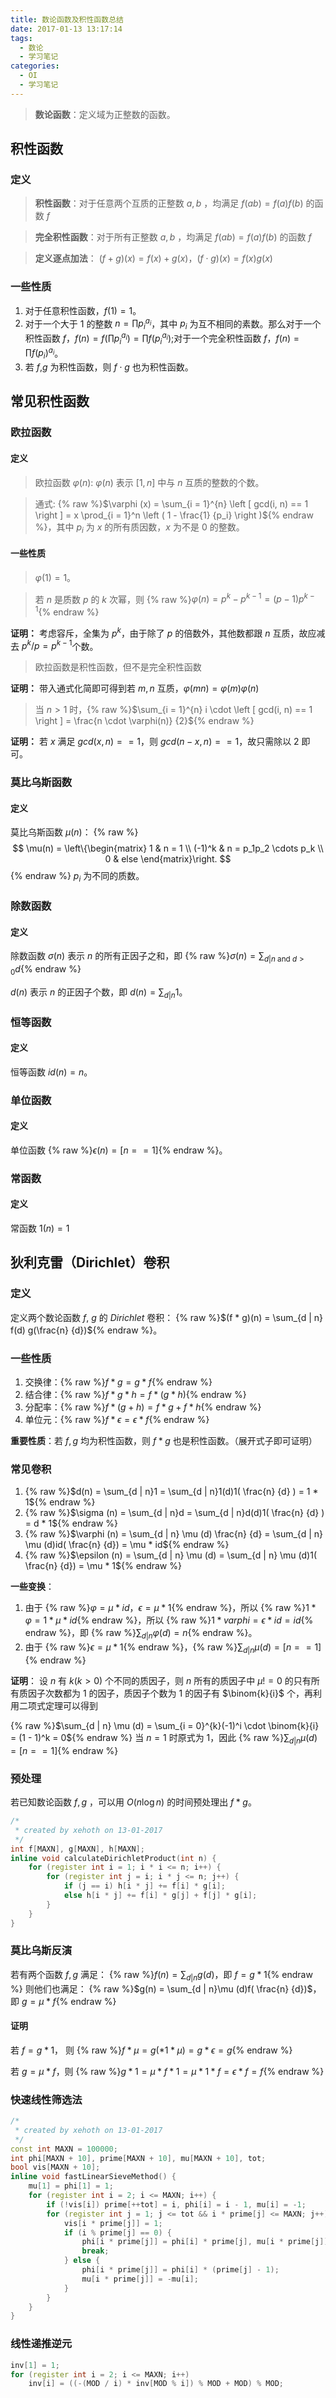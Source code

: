 ```yaml
---
title: 数论函数及积性函数总结
date: 2017-01-13 13:17:14
tags:
  - 数论
  - 学习笔记
categories:
  - OI
  - 学习笔记
---
```

> **数论函数**：定义域为正整数的函数。

## 积性函数
### 定义
> **积性函数**：对于任意两个互质的正整数 $a,b$ ，均满足 $f(ab)=f(a)f(b)$ 的函数 $f$

> **完全积性函数**：对于所有正整数 $a,b$ ，均满足 $f (ab) =  f (a) f (b)$ 的函数 $f$

> **定义逐点加法**： $(f + g)(x) = f(x) + g(x)$，$(f \cdot g)(x) = f(x)g(x)$

<!-- more -->
### 一些性质
1. 对于任意积性函数，$f(1) = 1$。
2. 对于一个大于 $1$ 的整数 $n = \prod p_i^{a_i}$，其中 $p_i$ 为互不相同的素数。那么对于一个积性函数 $f$，$f(n) = f(\prod p_i^{a_i}) = \prod f(p_i^{a_i})$;对于一个完全积性函数 $f$，$f(n) = \prod f(p_i)^{a_i}$。
3. 若 $f$,$g$ 为积性函数，则 $f \cdot g$ 也为积性函数。

## 常见积性函数
### 欧拉函数
#### 定义
> 欧拉函数 $\varphi (n)$: $\varphi (n)$ 表示 $\left [1, n \right ]$ 中与 $n$ 互质的整数的个数。

> 通式: {% raw %}$\varphi (x) = \sum_{i = 1}^{n} \left [ gcd(i, n) == 1 \right ] = x \prod_{i = 1}^n \left ( 1 - \frac{1} {p_i} \right )${% endraw %}，其中 $p_i$ 为 $x$ 的所有质因数，$x$ 为不是 $0$ 的整数。

#### 一些性质
> $\varphi (1) = 1$。

> 若 $n$ 是质数 $p$ 的 $k$ 次幂，则 {% raw %}$\varphi (n) = p^k - p^{k - 1} = (p - 1)p^{k - 1}${% endraw %}

**证明：**
考虑容斥，全集为 $p^k$，由于除了 $p$ 的倍数外，其他数都跟 $n$ 互质，故应减去 $p^k / p = p^{k - 1}$个数。

> 欧拉函数是积性函数，但不是完全积性函数

**证明：**
带入通式化简即可得到若 $m, n$ 互质，$\varphi (mn) = \varphi(m) \varphi(n)$

> 当 $n > 1$ 时，{% raw %}$\sum_{i = 1}^{n} i \cdot \left [ gcd(i, n) == 1 \right ] = \frac{n \cdot \varphi(n)} {2}${% endraw %}

**证明：**
若 $x$ 满足 $gcd(x, n) == 1$，则 $gcd(n - x, n) == 1$，故只需除以 $2$ 即可。

### 莫比乌斯函数
#### 定义
莫比乌斯函数 $\mu (n)$：
{% raw %}$$
\mu(n) =
\left\{\begin{matrix}
1 & n = 1 \\
(-1)^k & n = p_1p_2 \cdots p_k \\
0 & else
\end{matrix}\right.
$${% endraw %}
$p_i$ 为不同的质数。

### 除数函数
#### 定义
除数函数 $\sigma(n)$ 表示 $n$ 的所有正因子之和，即 {% raw %}$\sigma(n) = \sum_{d | n \text{ and } d > 0} d${% endraw %}

$d(n)$ 表示 $n$ 的正因子个数，即 $d(n) = \sum_{d | n}1$。

### 恒等函数
#### 定义
恒等函数 $id(n) = n$。

### 单位函数
#### 定义
单位函数 {% raw %}$\epsilon (n) = \left [ n == 1 \right ]${% endraw %}。

### 常函数
#### 定义
常函数 $1(n) = 1$

## 狄利克雷（Dirichlet）卷积
### 定义
定义两个数论函数 $f$, $g$ 的 $Dirichlet$ 卷积：
{% raw %}$(f * g)(n) = \sum_{d | n} f(d) g(\frac{n} {d})${% endraw %}。
### 一些性质
1. 交换律：{% raw %}$f * g = g * f${% endraw %}
2. 结合律：{% raw %}$f * g * h = f * (g * h)${% endraw %}
3. 分配率：{% raw %}$f * (g + h) = f * g + f * h${% endraw %}
4. 单位元：{% raw %}$f * \epsilon = \epsilon * f${% endraw %}

**重要性质**：若 $f, g$ 均为积性函数，则 $f * g$ 也是积性函数。（展开式子即可证明）

### 常见卷积
1. {% raw %}$d(n) = \sum_{d | n}1 = \sum_{d | n}1(d)1( \frac{n} {d} ) = 1 * 1${% endraw %}
2. {% raw %}$\sigma (n) = \sum_{d | n}d = \sum_{d | n}d(d)1( \frac{n} {d} ) = d * 1${% endraw %}
3. {% raw %}$\varphi (n) = \sum_{d | n} \mu (d) \frac{n} {d} = \sum_{d | n} \mu (d)id( \frac{n} {d}) = \mu * id${% endraw %}
4. {% raw %}$\epsilon (n) = \sum_{d | n} \mu (d) = \sum_{d | n} \mu (d)1( \frac{n} {d}) = \mu * 1${% endraw %}

**一些变换**：
1. 由于 {% raw %}$\varphi = \mu * id$，$\epsilon = \mu * 1${% endraw %}，所以 {% raw %}$1 * \varphi = 1 * \mu * id${% endraw %}，所以 {% raw %}$1 * varphi = \epsilon * id = id${% endraw %}，即 {% raw %}$\sum_{d | n} \varphi (d) = n${% endraw %}。
2. 由于 {% raw %}$\epsilon  = \mu * 1${% endraw %}，{% raw %}$\sum_{d | n} \mu (d) = \left [ n == 1 \right ]${% endraw %}

**证明**：
设 $n$ 有 $k (k > 0)$ 个不同的质因子，则 $n$ 所有的质因子中 $\mu != 0$ 的只有所有质因子次数都为 $1$ 的因子，质因子个数为 $1$ 的因子有 $\binom{k}{i}$ 个，再利用二项式定理可以得到

{% raw %}$\sum_{d | n} \mu (d) = \sum_{i = 0}^{k}(-1)^i \cdot \binom{k}{i} = (1 - 1)^k = 0${% endraw %}
当 $n = 1$ 时原式为 $1$，因此 {% raw %}$\sum_{d | n} \mu (d) = \left [ n == 1 \right ]${% endraw %}

### 预处理
若已知数论函数 $f, g$ ，可以用 $O(n \log n)$ 的时间预处理出 $f * g$。
``` cpp
/*
 * created by xehoth on 13-01-2017
 */
int f[MAXN], g[MAXN], h[MAXN];
inline void calculateDirichletProduct(int n) {
    for (register int i = 1; i * i <= n; i++) {
        for (register int j = i; i * j <= n; j++) {
            if (j == i) h[i * j] += f[i] * g[i];
            else h[i * j] += f[i] * g[j] + f[j] * g[i];
        }
    }
}
```
### 莫比乌斯反演
若有两个函数 $f,g$ 满足：
{% raw %}$f(n) = \sum_{d | n}g(d)$，即 $f = g * 1${% endraw %}
则他们也满足：
{% raw %}$g(n) = \sum_{d | n}\mu (d)f( \frac{n} {d})$，即 $g = \mu * f${% endraw %}

#### 证明
若 $f = g * 1$， 则 {% raw %}$f * \mu = g (*1 * \mu) = g * \epsilon = g${% endraw %}

若 $g = \mu * f$，则 {% raw %}$g * 1 = \mu * f * 1 = \mu * 1 * f = \epsilon * f = f${% endraw %}

### 快速线性筛选法
``` cpp
/*
 * created by xehoth on 13-01-2017
 */
const int MAXN = 100000;
int phi[MAXN + 10], prime[MAXN + 10], mu[MAXN + 10], tot;
bool vis[MAXN + 10];
inline void fastLinearSieveMethod() {
    mu[1] = phi[1] = 1;
    for (register int i = 2; i <= MAXN; i++) {
        if (!vis[i]) prime[++tot] = i, phi[i] = i - 1, mu[i] = -1;
        for (register int j = 1; j <= tot && i * prime[j] <= MAXN; j++) {
            vis[i * prime[j]] = 1;
            if (i % prime[j] == 0) {
                phi[i * prime[j]] = phi[i] * prime[j], mu[i * prime[j]] = 0;
                break;
            } else {
                phi[i * prime[j]] = phi[i] * (prime[j] - 1);
                mu[i * prime[j]] = -mu[i];
            }
        }
    }
}
```
### 线性递推逆元
``` cpp
inv[1] = 1;
for (register int i = 2; i <= MAXN; i++)
    inv[i] = ((-(MOD / i) * inv[MOD % i]) % MOD + MOD) % MOD;
```


